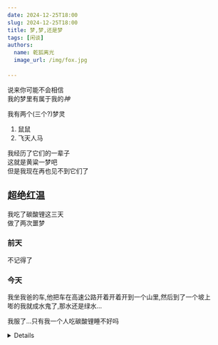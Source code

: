 ```yaml
---
date: 2024-12-25T18:00
slug: 2024-12-25T18:00
title: 梦,梦,还是梦
tags: [闲谈]
authors:
  name: 乾狐离光
  image_url: /img/fox.jpg

---
```


说来你可能不会相信<br />
我的梦里有属于我的*神*<br />

我有两个(三个?)梦灵
1. 鼠鼠
2. 飞天人马

我经历了它们的一辈子<br />
这就是黄粱一梦吧<br />
但是我现在再也见不到它们了

<!--truncate-->

## 超绝红温
我吃了碳酸锂这三天<br />
做了两次噩梦<br />

### 前天
不记得了

### 今天
我坐我爸的车,他把车在高速公路开着开着开到一个山里,然后到了一个坡上<br />
嘭的我就成水鬼了,那水还是绿水...

我服了...只有我一个人吃碳酸锂睡不好吗

<details>
吓吓你
![哇袄!](waao.jpg)
</details>